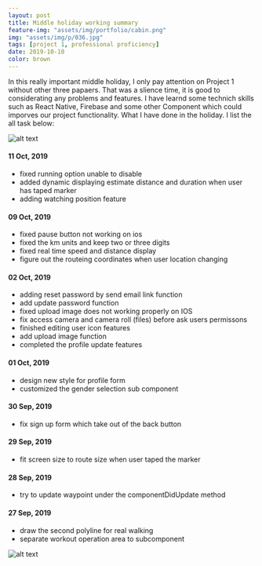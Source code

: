 ```yaml
---
layout: post
title: Middle holiday working summary
feature-img: "assets/img/portfolio/cabin.png"
img: "assets/img/p/036.jpg"
tags: [project 1, professional proficiency]
date: 2019-10-10
color: brown
---
```


In this really important middle holiday, I only pay attention on Project 1 without other three papaers. That was a slience time, it is good to considerating any problems and features. I have learnd some technich skills such as React Native, Firebase and some other Component which could imporves our project functionality. What I have done in the holiday. I list the all task below:

![alt text](https://github.com/aemooooon/app/blob/master/assets/img/p/047.png?raw=true "icon changing")

#### 11 Oct, 2019

* fixed running option unable to disable
* added dynamic displaying estimate distance and duration when user has taped marker
* adding watching position feature

#### 09 Oct, 2019

* fixed pause button not working on ios
* fixed the km units and keep two or three digits
* fixed real time speed and distance display
* figure out the routeing coordinates when user location changing

#### 02 Oct, 2019

* adding reset password by send email link function
* add update password function
* fixed upload image does not working properly on IOS
* fix access camera and camera roll (files) before ask users permissons
* finished editing user icon features
* add upload image function
* completed the profile update features

#### 01 Oct, 2019

* design new style for profile form
* customized the gender selection sub component

#### 30 Sep, 2019

* fix sign up form which take out of the back button

#### 29 Sep, 2019

* fit screen size to route size when user taped the marker

#### 28 Sep, 2019

* try to update waypoint under the componentDidUpdate method

#### 27 Sep, 2019

* draw the second polyline for real walking
* separate workout operation area to subcomponent



![alt text](https://github.com/aemooooon/app/blob/master/assets/img/p/051.png?raw=true "reset password by email")



